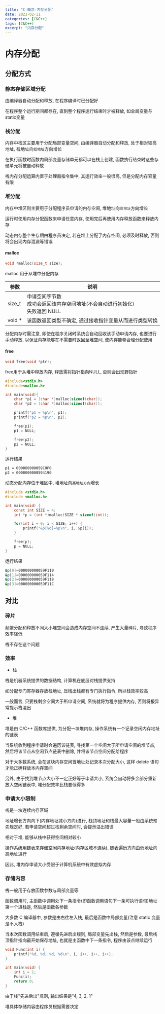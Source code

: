 ```yaml
---
title: "C-概念-内存分配"
date: 2021-02-11
categories: [C&C++]
tags: [C&C++]
excerpt: "内存分配"
---
```


# 内存分配

## 分配方式

### 静态存储区域分配

由编译器自动分配和释放, 在程序编译时已分配好

在程序整个运行期间都存在, 直到整个程序运行结束时才被释放, 如全局变量与static变量

### 栈分配

内存中栈区主要用于分配局部变量空间, 由编译器自动分配和释放, 处于相对较高地址, 栈地址向`低地址`方向增长

在执行函数时函数内局部变量存储单元都可以在栈上创建, 函数执行结束时这些存储单元将被自动释放

栈内存分配运算内置于处理器指令集中, 其运行效率一般很高, 但是分配内存容量有限

### 堆分配

内存中堆区则主要用于分配程序员申请的内存空间, 堆地址向`高地址`方向增长

运行时使用内存分配函数来申请任意内存, 使用完后再使用内存释放函数来释放内存

动态内存整个生存期由程序员决定, 若在堆上分配了内存空间, 必须及时释放, 否则将会出现内存泄漏等错误

#### malloc

```c
void *malloc(size_t size);
```

malloc 用于从堆中分配内存

| 参数   | 说明                                                                           |
| ------ | ----------------------------------------------------------------------------- |
| size_t | 申请空间字节数<br>成功会返回该内存空间地址(不会自动进行初始化)<br>失败返回 NULL |
| void * | 该函数返回类型不确定, 通过接收指针变量从而进行类型转换                           |

分配内存时需注意, 即使在程序关闭时系统会自动回收该手动申请内存, 也要进行手动释放, 以保证内存能够在不需要时返回至堆空间, 使内存能够合理分配使用

#### free

```c
void free(void *ptr);
```

free用于从堆中释放内存, 释放需将指针指向NULL, 否则会出现野指针

```c
#include<stdio.h>
#include<malloc.h>

int main(void){
    char *p1 = (char *)malloc(sizeof(char));
    char *p2 = (char *)malloc(sizeof(char));

    printf("p1 = %p\n", p1);
    printf("p2 = %p\n", p2);

    free(p1);
    p1 = NULL;

    free(p2);
    p2 = NULL;
}
```

运行结果

```sh
p1 = 000000000059C0F0
p2 = 0000000000594190
```

动态分配内存位于堆区中, 堆地址向`高地址方向`增长

```c
#include <stdio.h>
#include <malloc.h>

int main(void) {
    const int SIZE = 4;
    int *p = (int *)malloc(SIZE * sizeof(int));

    for(int i = 0; i < SIZE; i++) {
        printf("&p[%d]=%p\n", i, &p[i]);
    }

    free(p);
    p = NULL;
}
```

运行结果

```sh
&p[0]=000000000059F110
&p[1]=000000000059F114
&p[2]=000000000059F118
&p[3]=000000000059F11C
```

## 对比

### 碎片

频繁分配和释放不同大小堆空间会造成内存空间不连续, 产生大量碎片, 导致程序效率降低

栈不存在这个问题

### 效率

- 栈

栈是机器系统提供的数据结构, 计算机在底层对栈提供支持

如分配专门寄存器存放栈地址, 压栈出栈都有专门执行指令, 所以栈效率较高

一般而言, 只要栈剩余空间大于所申请空间, 系统就将为程序提供内存, 否则将报异常提示栈溢出

- 堆

堆是由 C/C++ 函数库提供, 为分配一块堆内存, 操作系统有一个记录空闲内存地址的链表

当系统收到程序申请时会遍历该链表, 寻找第一个空间大于所申请空间的堆节点, 然后将该节点从空闲节点链表中删除, 并将该节点空间分配给程序

对于大多数系统, 会在这块内存空间首地址处记录本次分配大小, 这样 delete 语句才能正确释放本内存空间

另外, 由于找到堆节点大小不一定正好等于申请大小, 系统会自动将多余部分重新放入空闲链表中, 堆分配效率比栈要低得多

### 申请大小限制

栈是一块连续内存区域

地址增长方向向下(内存地址减小方向)进行, 栈顶地址和栈最大容量一般由系统预先规定好, 若申请空间超过栈剩余空间时, 会提示溢出错误

相对于堆, 能够从栈中获得空间相对较小

操作系统用链表来存储空闲内存地址(内存区域不连续), 链表遍历方向由低地址向高地址进行

因此, 堆内存申请大小受限于计算机系统中有效虚拟内存

### 存储内容

栈一般用于存放函数参数与局部变量等

函数调用时, 主函数中调用处下一条指令(即函数调用语句下一条可执行语句)地址第一个进栈是, 然后是函数各参数

大多数 C 编译器中, 参数是由右往左入栈, 最后是函数中局部变量(注意 static 变量是不入栈)

当本次函数调用结束后, 遵循先进后出规则, 局部变量先出栈, 然后是参数, 最后栈顶指针指向最开始保存地址, 也就是主函数中下一条指令, 程序由该点继续运行

```c
void Func(int i) {
    printf("%d, %d, %d, %d\n", i, i++, i++, i++);
}

int main(void) {
    int i = 1;
    Func(i);
    return 0;
}
```

由于栈"先进后出"规则, 输出结果是"4, 3, 2, 1"

堆具体存储内容由程序员根据需要决定
